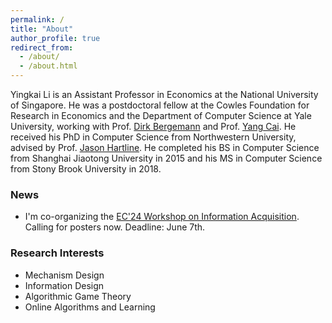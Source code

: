 ```yaml
---
permalink: /
title: "About"
author_profile: true
redirect_from: 
  - /about/
  - /about.html
---
```


Yingkai Li is an Assistant Professor in Economics at the National University of Singapore. He was a postdoctoral fellow at the Cowles Foundation for Research in Economics and the Department of Computer Science at Yale University, working with Prof. [Dirk Bergemann](https://campuspress.yale.edu/dirkbergemann/) and Prof. [Yang Cai](https://www.cs.yale.edu/homes/cai/). He received his PhD in Computer Science from Northwestern University, advised by Prof. [Jason Hartline](https://sites.northwestern.edu/hartline/). He completed his BS in Computer Science from Shanghai Jiaotong University in 2015 and his MS in Computer Science from Stony Brook University in 2018.

### News
* I'm co-organizing the [EC'24 Workshop on Information Acquisition](https://sites.google.com/u.northwestern.edu/information-acquisition). Calling for posters now. Deadline: June 7th.

### Research Interests
* Mechanism Design
* Information Design
* Algorithmic Game Theory
* Online Algorithms and Learning

